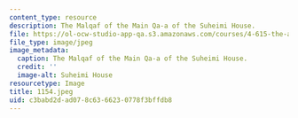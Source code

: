 ```yaml
---
content_type: resource
description: The Malqaf of the Main Qa-a of the Suheimi House.
file: https://ol-ocw-studio-app-qa.s3.amazonaws.com/courses/4-615-the-architecture-of-cairo-spring-2002/c3babd2dad078c6366230778f3bffdb8_1154.jpeg
file_type: image/jpeg
image_metadata:
  caption: The Malqaf of the Main Qa-a of the Suheimi House.
  credit: ''
  image-alt: Suheimi House
resourcetype: Image
title: 1154.jpeg
uid: c3babd2d-ad07-8c63-6623-0778f3bffdb8
---
```

